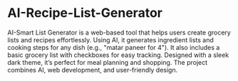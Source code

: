 # AI-Recipe-List-Generator
AI-Smart List Generator is a web-based tool that helps users create grocery lists and recipes effortlessly. Using AI, it generates ingredient lists and cooking steps for any dish (e.g., "matar paneer for 4"). It also includes a basic grocery list with checkboxes for easy tracking. Designed with a sleek dark theme, it’s perfect for meal planning and shopping. The project combines AI, web development, and user-friendly design.

